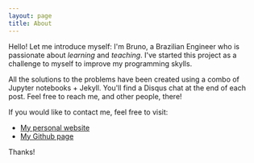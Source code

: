 ```yaml
---
layout: page
title: About
---
```


Hello! Let me introduce myself: I'm Bruno, a Brazilian Engineer who is passionate about *learning* and *teaching*. I've started this project as a challenge to myself to improve my programming skylls. 

All the solutions to the problems have been created using a combo of Jupyter notebooks + Jekyll. You'll find a Disqus chat at the end of each post. Feel free to reach me, and other people, there!

If you would like to contact me, feel free to visit:

* [My personal website](http://www.bruno3s.com.br)
* [My Github page](https://www.github.com/bru_1987)

Thanks!
